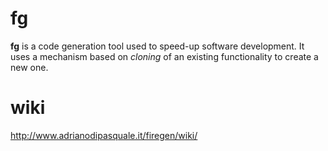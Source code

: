 # fg
**fg** is a code generation tool used to speed-up software development.
It uses a mechanism based on *cloning* of an existing functionality to create a new one.

# wiki 

http://www.adrianodipasquale.it/firegen/wiki/
